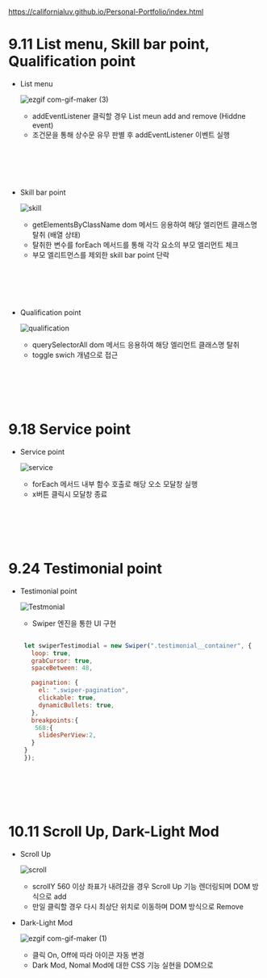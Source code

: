 https://californialuv.github.io/Personal-Portfolio/index.html


# 9.11 List menu, Skill bar point, Qualification point

  - List menu
  
    ![ezgif com-gif-maker (3)](https://user-images.githubusercontent.com/78064720/132952465-33c549af-59af-45e1-93da-2942f675eb67.gif)
    
    * addEventListener 클릭할 경우 List meun add and remove (Hiddne event)
    * 조건문을 통해 상수문 유무 판별 후 addEventListener 이벤트 실행
  
   
   <br></br>
   <br></br>
   
  - Skill bar point

    ![skill](https://user-images.githubusercontent.com/78064720/132952995-d18000bd-3a29-48a9-8b3c-480b9e9b7918.gif)
  
    * getElementsByClassName dom 메서드 응용하여 해당 엘리먼트 클래스명 탈취 (배열 상태)
    * 탈취한 변수를 forEach 메서드를 통해 각각 요소의 부모 엘리먼트 체크
    * 부모 엘리트먼스를 제외한 skill bar point 단락
   
   
    <br></br>
    <br></br>
   
  - Qualification point
    
    ![qualification](https://user-images.githubusercontent.com/78064720/132953136-da7ee45c-b2c0-4c7d-bfdc-a52a6a97b3d4.gif)

    * querySelectorAll dom 메서드 응용하여 해당 엘리먼트 클래스명 탈취
    * toggle swich 개념으로 접근
  
    <br></br>
    <br></br>

# 9.18 Service point

  - Service point
    
    ![service](https://user-images.githubusercontent.com/78064720/133095089-3179d230-2f83-481d-8111-a3002f549d4d.gif)

    * forEach 메서드 내부 함수 호출로 해당 오소 모달창 실행
    * x버튼 클릭시 모달창 종료 

    <br></br>
    <br></br>
    
    
# 9.24 Testimonial point
    
  - Testimonial point
 
    ![Testmonial](https://user-images.githubusercontent.com/78064720/134775095-1513fa85-b8e5-4677-88c4-007bcc4ac120.gif)
    
    * Swiper 엔진을 통한 UI 구현
     
     ```js
     
      let swiperTestimodial = new Swiper(".testimonial__container", {
        loop: true,
        grabCursor: true,
        spaceBetween: 48,

        pagination: {
          el: ".swiper-pagination",
          clickable: true,
          dynamicBullets: true,
        },
        breakpoints:{
         568:{
          slidesPerView:2,
        }
      }
      });
     
     ```
     
       
    <br></br>
    <br></br>

# 10.11 Scroll Up, Dark-Light Mod

  - Scroll Up
  
    ![scroll](https://user-images.githubusercontent.com/78064720/136957856-fb6519b9-eac4-4434-99a3-b4996b402b5e.gif)
  
    * scrollY 560 이상 좌표가 내려갔을 경우 Scroll Up 기능 렌더링되며 DOM 방식으로 add
    * 만일 클릭할 경우 다시 최상단 위치로 이동하며 DOM 방식으로 Remove

  - Dark-Light Mod
  
    ![ezgif com-gif-maker (1)](https://user-images.githubusercontent.com/78064720/136959326-bff21f89-a21c-4c6d-bcfb-1023aed20fe7.gif)
    
    * 클릭 On, Off에 따라 아이콘 자동 변경
    * Dark Mod, Nomal Mod에 대한 CSS 기능 실현을 DOM으로 

    
  
    
